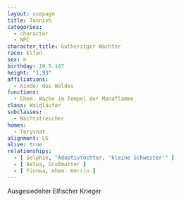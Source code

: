 ```yaml
---
layout: usepage
title: Tannivh
categories:
  - character
  - NPC
character_title: Gutherziger Wächter
race: Elfen
sex: m
birthday: 19.5.147
height: "1,93"
affiliations:
  - Kinder des Waldes
functions:
  - Ehem. Wache im Tempel der Manaflamme
class: Waldläufer
subclasses:
  - Nachtstreicher
homes:
  - Teryvnat
alignment: LG
alive: true
relationships:
  - [ Selphie, "Adoptivtochter, 'kleine Schwester'" ]
  - [ Aelua, Großmutter ]
  - [ Finnea, ehem. Herrin ]
---
```


Ausgesiedelter Elfischer Krieger